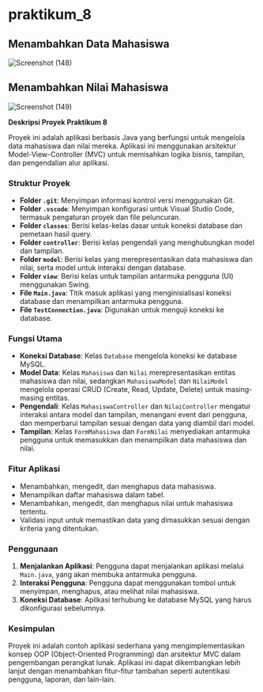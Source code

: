 # praktikum_8

## Menambahkan Data Mahasiswa
![Screenshot (148)](https://github.com/user-attachments/assets/ead0aa1b-8994-4c11-a1a2-99a5a8a31fb7)

## Menambahkan Nilai Mahasiswa
![Screenshot (149)](https://github.com/user-attachments/assets/cff61073-baf5-4b57-b9dd-9cd5d17e8c95)

**Deskripsi Proyek Praktikum 8**

Proyek ini adalah aplikasi berbasis Java yang berfungsi untuk mengelola data mahasiswa dan nilai mereka. Aplikasi ini menggunakan arsitektur Model-View-Controller (MVC) untuk memisahkan logika bisnis, tampilan, dan pengendalian alur aplikasi.

### **Struktur Proyek**
- **Folder `.git`**: Menyimpan informasi kontrol versi menggunakan Git.
- **Folder `.vscode`**: Menyimpan konfigurasi untuk Visual Studio Code, termasuk pengaturan proyek dan file peluncuran.
- **Folder `classes`**: Berisi kelas-kelas dasar untuk koneksi database dan pemetaan hasil query.
- **Folder `controller`**: Berisi kelas pengendali yang menghubungkan model dan tampilan.
- **Folder `model`**: Berisi kelas yang merepresentasikan data mahasiswa dan nilai, serta model untuk interaksi dengan database.
- **Folder `view`**: Berisi kelas untuk tampilan antarmuka pengguna (UI) menggunakan Swing.
- **File `Main.java`**: Titik masuk aplikasi yang menginisialisasi koneksi database dan menampilkan antarmuka pengguna.
- **File `TestConnection.java`**: Digunakan untuk menguji koneksi ke database.

### **Fungsi Utama**
- **Koneksi Database**: Kelas `Database` mengelola koneksi ke database MySQL.
- **Model Data**: Kelas `Mahasiswa` dan `Nilai` merepresentasikan entitas mahasiswa dan nilai, sedangkan `MahasiswaModel` dan `NilaiModel` mengelola operasi CRUD (Create, Read, Update, Delete) untuk masing-masing entitas.
- **Pengendali**: Kelas `MahasiswaController` dan `NilaiController` mengatur interaksi antara model dan tampilan, menangani event dari pengguna, dan memperbarui tampilan sesuai dengan data yang diambil dari model.
- **Tampilan**: Kelas `FormMahasiswa` dan `FormNilai` menyediakan antarmuka pengguna untuk memasukkan dan menampilkan data mahasiswa dan nilai.

### **Fitur Aplikasi**
- Menambahkan, mengedit, dan menghapus data mahasiswa.
- Menampilkan daftar mahasiswa dalam tabel.
- Menambahkan, mengedit, dan menghapus nilai untuk mahasiswa tertentu.
- Validasi input untuk memastikan data yang dimasukkan sesuai dengan kriteria yang ditentukan.

### **Penggunaan**
1. **Menjalankan Aplikasi**: Pengguna dapat menjalankan aplikasi melalui `Main.java`, yang akan membuka antarmuka pengguna.
2. **Interaksi Pengguna**: Pengguna dapat menggunakan tombol untuk menyimpan, menghapus, atau melihat nilai mahasiswa.
3. **Koneksi Database**: Aplikasi terhubung ke database MySQL yang harus dikonfigurasi sebelumnya.

### **Kesimpulan**
Proyek ini adalah contoh aplikasi sederhana yang mengimplementasikan konsep OOP (Object-Oriented Programming) dan arsitektur MVC dalam pengembangan perangkat lunak. Aplikasi ini dapat dikembangkan lebih lanjut dengan menambahkan fitur-fitur tambahan seperti autentikasi pengguna, laporan, dan lain-lain.
